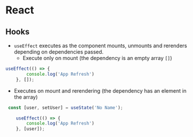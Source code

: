 # React

## Hooks
+ `useEffect` executes as the component mounts, unmounts and rerenders depending on dependencies passed.
  + Execute only on mount (the dependency is an empty array `[]`)
```javascript
useEffect(() => {
        console.log('App Refresh')
    }, []);
```
  + Executes on mount and rerendering (the dependency has an element in the array)
```javascript
 const [user, setUser] = useState('No Name');

    useEffect(() => {
        console.log('App Refresh')
    }, [user]);
```
